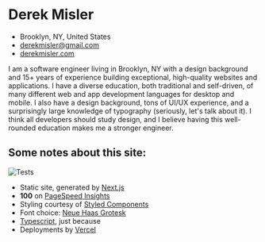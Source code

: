 # Derek Misler
- Brooklyn, NY, United States
- derekmisler@gmail.com
- [derekmisler.com](https://derekmisler.com)

I am a software engineer living in Brooklyn, NY with a design background and 15+ years of experience building exceptional, high-quality websites and applications. I have a diverse education, both traditional and self-driven, of many different web and app development languages for desktop and mobile. I also have a design background, tons of UI/UX experience, and a surprisingly large knowledge of typography (seriously, let's talk about it). I think all developers should study design, and I believe having this well-rounded education makes me a stronger engineer.

## Some notes about this site:

![Tests](https://github.com/derekmisler/derekmisler.com/workflows/Tests/badge.svg?branch=master)

- Static site, generated by [Next.js](https://nextjs.org/)
- **100** on [PageSpeed Insights](https://developers.google.com/speed/pagespeed/insights/?url=https://derekmisler.com/&tab=desktop)
- Styling courtesy of [Styled Components](https://styled-components.com/)
- Font choice: [Neue Haas Grotesk](https://fonts.adobe.com/fonts/neue-haas-grotesk#about-section)
- [Typescript](https://www.typescriptlang.org/), just because
- Deployments by [Vercel](https://vercel.com)
